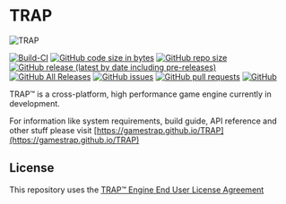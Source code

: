 # TRAP

![TRAP](Branding/TRAP.gif?raw=true "TRAP")

[![Build-CI](https://github.com/GamesTrap/TRAP/actions/workflows/build.yml/badge.svg)](https://github.com/GamesTrap/TRAP/actions/workflows/build.yml)
[![GitHub code size in bytes](https://img.shields.io/github/languages/code-size/GamesTrap/TRAP)](https://github.com/GamesTrap/TRAP)
[![GitHub repo size](https://img.shields.io/github/repo-size/GamesTrap/TRAP)](https://github.com/GamesTrap/TRAP)
[![GitHub release (latest by date including pre-releases)](https://img.shields.io/github/v/release/GamesTrap/TRAP?include_prereleases)](https://github.com/GamesTrap/TRAP/releases)
[![GitHub All Releases](https://img.shields.io/github/downloads/GamesTrap/TRAP/total)](https://github.com/GamesTrap/TRAP/releases)
[![GitHub issues](https://img.shields.io/github/issues/GamesTrap/TRAP)](https://github.com/GamesTrap/TRAP/issues?q=is%3Aopen+is%3Aissue)
[![GitHub pull requests](https://img.shields.io/github/issues-pr/GamesTrap/TRAP)](https://github.com/GamesTrap/TRAP/pulls?q=is%3Aopen+is%3Apr)
[![GitHub](https://img.shields.io/badge/license-TRAP%E2%84%A2%20Engine%20EULA-lightgrey)](https://gamestrap.github.io/TRAP/pages/eula.html)

TRAP™ is a cross-platform, high performance game engine currently in development.  

For information like system requirements, build guide, API reference and other stuff please visit [https://gamestrap.github.io/TRAP](https://gamestrap.github.io/TRAP)

## License

This repository uses the [TRAP™ Engine End User License Agreement](https://gamestrap.github.io/TRAP/pages/eula.html)
